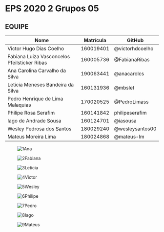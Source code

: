 # EPS 2020 2 Grupos 05

## EQUIPE

|Nome|Matrícula|GitHub|
|---|---|---|
|Victor Hugo Dias Coelho| 160019401|@victorhdcoelho|
|Fabiana Luiza Vasconcelos Pfeilsticker Ribas|160005736|@FabianaRibas|
|Ana Carolina Carvalho da Silva|190063441|@anacarolcs|
|Leticia Meneses Bandeira da Silva|160131936|@mbslet|
|Pedro Henrique de Lima Malaquias|170020525|@PedroLimass|
|Philipe Rosa Serafim|160141842|philipeserafim|
|Iago de Andrade Sousa|160124701|@iasousa|
|Wesley Pedrosa dos Santos|180029240|@wesleysantos00|
|Mateus Moreira Lima|180024868|@mateus-lm|


<div class="fotos_div">
<div class="hover11"><figure><img alt="1" src="img/ana.jpg"><span>Ana</span></figure></div>
<div class="hover11"><figure><img alt="2" src="img/fab.jpg"><span>Fabiana</span></figure></div>
<div class="hover11"><figure><img alt="3" src="img/let.jpg"><span>Letícia</span></figure></div>
<div class="hover11"><figure><img alt="4" src="img/victor.jpg"><span>Victor</span></figure></div>
<div class="hover11"><figure><img alt="5" src="img/we.jpg"><span>Wesley</span></figure></div>
<div class="hover11"><figure><img alt="6" src="img/phe.jpg"><span>Philipe</span></figure></div>
<div class="hover11"><figure><img alt="7" src="img/pedro.jpg"><span>Pedro</span></figure></div>
<div class="hover11"><figure><img alt="8" src="img/none.jpg"><span>Iago</span></figure></div>
<div class="hover11"><figure><img alt="9" src="img/none.jpg"><span>Mateus</span></figure></div>
</div>
